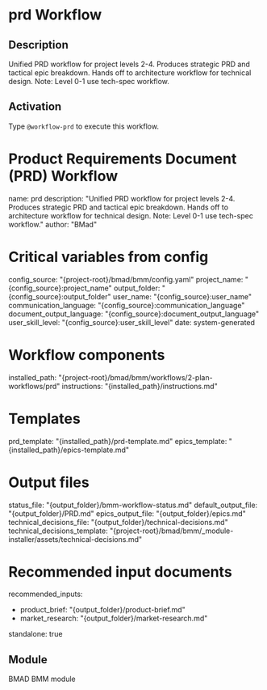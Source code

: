 # prd Workflow

## Description
Unified PRD workflow for project levels 2-4. Produces strategic PRD and tactical epic breakdown. Hands off to architecture workflow for technical design. Note: Level 0-1 use tech-spec workflow.

## Activation
Type `@workflow-prd` to execute this workflow.

# Product Requirements Document (PRD) Workflow
name: prd
description: "Unified PRD workflow for project levels 2-4. Produces strategic PRD and tactical epic breakdown. Hands off to architecture workflow for technical design. Note: Level 0-1 use tech-spec workflow."
author: "BMad"

# Critical variables from config
config_source: "{project-root}/bmad/bmm/config.yaml"
project_name: "{config_source}:project_name"
output_folder: "{config_source}:output_folder"
user_name: "{config_source}:user_name"
communication_language: "{config_source}:communication_language"
document_output_language: "{config_source}:document_output_language"
user_skill_level: "{config_source}:user_skill_level"
date: system-generated

# Workflow components
installed_path: "{project-root}/bmad/bmm/workflows/2-plan-workflows/prd"
instructions: "{installed_path}/instructions.md"

# Templates
prd_template: "{installed_path}/prd-template.md"
epics_template: "{installed_path}/epics-template.md"

# Output files
status_file: "{output_folder}/bmm-workflow-status.md"
default_output_file: "{output_folder}/PRD.md"
epics_output_file: "{output_folder}/epics.md"
technical_decisions_file: "{output_folder}/technical-decisions.md"
technical_decisions_template: "{project-root}/bmad/bmm/_module-installer/assets/technical-decisions.md"

# Recommended input documents
recommended_inputs:
  - product_brief: "{output_folder}/product-brief.md"
  - market_research: "{output_folder}/market-research.md"

standalone: true


## Module
BMAD BMM module
